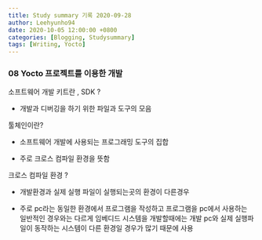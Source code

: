 ```yaml
---
title: Study summary 기록 2020-09-28
author: Leehyunho94
date: 2020-10-05 12:00:00 +0800
categories: [Blogging, Studysummary]
tags: [Writing, Yocto]
---
```



### 08 Yocto 프로젝트를 이용한 개발

소프트웨어 개발 키트란 , SDK ?

- 개발과 디버깅을 하기 위한 파일과 도구의 모음

툴체인이란?

- 소프트웨어 개발에 사용되는 프로그래밍 도구의 집합

- 주로 크로스 컴파일 환경을 뜻함

크로스 컴파일 환경 ?

- 개발환경과 실제 실행 파일이 실행되는곳의 환경이 다른경우

- 주로 pc라는 동일한 환경에서 프로그램을 작성하고 프로그램을 pc에서 사용하는 일반적인 경우와는 다르게  임베디드 시스템을 개발할때에는 개발 pc와 실제 실행파일이 동작하는 시스템이 다른 환경일 경우가 많기 때문에 사용

